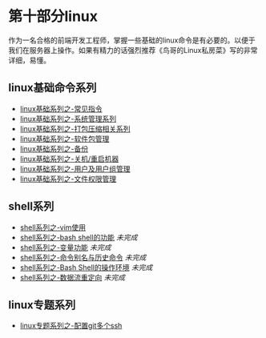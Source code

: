 # 第十部分linux

 作为一名合格的前端开发工程师，掌握一些基础的linux命令是有必要的。以便于我们在服务器上操作。如果有精力的话强烈推荐《鸟哥的Linux私房菜》写的非常详细，易懂。<br/>

 <!-- <image src="https://github.com/MarsPen/-notes-summary/blob/master/images/linux.png" width="550"></image> -->


## linux基础命令系列

* [linux基础系列之-常见指令][1]
* [linux基础系列之-系统管理系列][2]
* [linux基础系列之-打包压缩相关系列][3]
* [linux基础系列之-软件包管理][4]
* [linux基础系列之-备份][5]
* [linux基础系列之-关机/重启机器][6]
* [linux基础系列之-用户及用户组管理][7]
* [linux基础系列之-文件权限管理][8]

## shell系列

* [shell系列之-vim使用][9]
* [shell系列之-bash shell的功能][10] *未完成*
* [shell系列之-变量功能][11] *未完成*
* [shell系列之-命令别名与历史命令][12] *未完成*
* [shell系列之-Bash Shell的操作环境][13] *未完成*
* [shell系列之-数据流重定向][14] *未完成*


## linux专题系列
* [linux专题系列之-配置git多个ssh][15]

[1]: https://github.com/4sean/4sean.github.io/blob/master/page/linux/instructions.md
[2]: https://github.com/MarsPen/-notes-summary/blob/master/linux/system.md
[3]: https://github.com/MarsPen/-notes-summary/blob/master/linux/compression.md
[4]: https://github.com/MarsPen/-notes-summary/blob/master/linux/package.md
[5]: https://github.com/MarsPen/-notes-summary/blob/master/linux/backup.md
[6]: https://github.com/MarsPen/-notes-summary/blob/master/linux/shutdown.md
[7]: https://github.com/MarsPen/-notes-summary/blob/master/linux/user.md
[8]: https://github.com/MarsPen/-notes-summary/blob/master/linux/fileauth.md
[9]: https://github.com/MarsPen/-notes-summary/blob/master/linux/vim.md
[10]: https://github.com/MarsPen/-notes-summary/blob/master/linux/bash.md
[11]: https://github.com/MarsPen/-notes-summary/blob/master/linux/variable.md
[12]: https://github.com/MarsPen/-notes-summary/blob/master/linux/alias.md
[13]: https://github.com/MarsPen/-notes-summary/blob/master/linux/operating.md
[14]: https://github.com/MarsPen/-notes-summary/blob/master/linux/redirect.md
[15]: https://github.com/MarsPen/-notes-summary/blob/master/linux/git.md